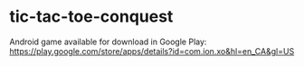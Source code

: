 # tic-tac-toe-conquest
Android game available for download in Google Play:
https://play.google.com/store/apps/details?id=com.ion.xo&hl=en_CA&gl=US